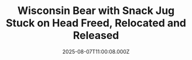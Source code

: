 ---
title: "Wisconsin Bear with Snack Jug Stuck on Head Freed, Relocated and Released"
date: 2025-08-07T11:00:08.000Z
category: Human Kindness
externalLink: "https://www.goodnewsnetwork.org/wisconsin-bear-with-snack-jug-stuck-on-head-freed-relocated-and-released/"
image: ""
excerpt: "Wisconsin residents called in by the dozen: “there’s a bear in my yard,” they said. But wildlife authorities were taken aback at the next detail, “it has a jar on its head!” The Winnie the Pooh wannabe was a 2-year-old female black bear who had obviously followed her nose about 18 inches too far. Feasting […] The post Wisconsin Bear…"
---